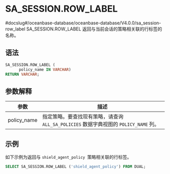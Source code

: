 SA_SESSION.ROW_LABEL 
=========================================
#docslug#/oceanbase-database/oceanbase-database/V4.0.0/sa_session-row_label
SA_SESSION.ROW_LABEL 返回与当前会话的策略相关联的行标签的名称。

语法 
-----------

```sql
SA_SESSION.ROW_LABEL (
      policy_name IN VARCHAR)
RETURN VARCHAR;
```



参数解释 
-------------



|   **参数**    |                          **描述**                           |
|-------------|-----------------------------------------------------------|
| policy_name | 指定策略。要查找现有策略，请查询 `ALL_SA_POLICIES` 数据字典视图的 `POLICY_NAME` 列。 |



示例 
-----------

如下示例为返回与 `shield_agent_policy `策略相关联的行标签。

```sql
SELECT SA_SESSION.ROW_LABEL ('shield_agent_policy') FROM DUAL;
```



